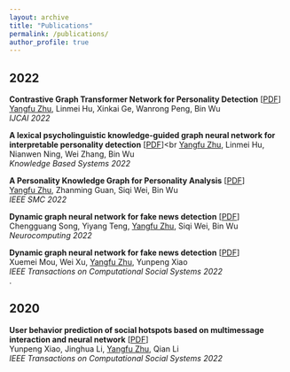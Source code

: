 ```yaml
---
layout: archive
title: "Publications"
permalink: /publications/
author_profile: true
---
```

<!-- 
{% if author.googlescholar %}
  You can also find my articles on <u><a href="{{author.googlescholar}}">my Google Scholar profile</a>.</u>
{% endif %}

{% include base_path %}

{% for post in site.publications reversed %}
  {% include archive-single.html %}
{% endfor %} -->

## 2022 ## 

__Contrastive Graph Transformer Network for Personality Detection__ [<a href='https://www.ijcai.org/proceedings/2022/0633.pdf'>PDF</a>] <br>
<u>Yangfu Zhu</u>, Linmei Hu, Xinkai Ge, Wanrong Peng, Bin Wu<br>
_IJCAI 2022_ <br>

__A lexical psycholinguistic knowledge-guided graph neural network for interpretable personality detection__ [<a href='https://arxiv.org/pdf/2204.07721.pdf'>PDF</a>]<br
<u>Yangfu Zhu</u>, Linmei Hu, Nianwen Ning, Wei Zhang, Bin Wu<br>
_Knowledge Based Systems 2022_ <br>

__A Personality Knowledge Graph for Personality Analysis__ [<a href='https://arxiv.org/pdf/2112.04030.pdf'>PDF</a>] <br>
<u>Yangfu Zhu</u>, Zhanming Guan, Siqi Wei, Bin Wu<br>
_IEEE SMC 2022_ <br>

__Dynamic graph neural network for fake news detection__ [<a href='https://arxiv.org/pdf/2112.04030.pdf'>PDF</a>] <br>
 Chengguang Song, Yiyang Teng, <u>Yangfu Zhu</u>, Siqi Wei, Bin Wu<br>
_Neurocomputing 2022_ <br>

__Dynamic graph neural network for fake news detection__ [<a href='https://arxiv.org/pdf/2112.04030.pdf'>PDF</a>] <br>
 Xuemei Mou, Wei Xu, <u>Yangfu Zhu</u>, Yunpeng Xiao<br>
_IEEE Transactions on Computational Social Systems 2022_ <br>
.

## 2020 ## 
__User behavior prediction of social hotspots based on multimessage interaction and neural network__ [<a href='https://arxiv.org/pdf/2112.04030.pdf'>PDF</a>] <br>
  Yunpeng Xiao, Jinghua Li, <u>Yangfu Zhu</u>, Qian Li<br>
_IEEE Transactions on Computational Social Systems 2022_ <br>

